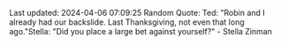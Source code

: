 Last updated: 2024-04-06 07:09:25
Random Quote: Ted: "Robin and I already had our backslide. Last Thanksgiving, not even that long ago."Stella: "Did you place a large bet against yourself?" - Stella Zinman